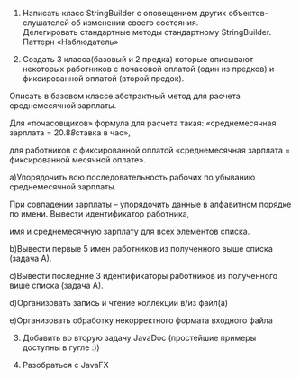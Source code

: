 1) Написать класс StringBuilder с оповещением других объектов-слушателей об изменении своего состояния.  
Делегировать стандартные методы стандартному StringBuilder. Паттерн «Наблюдатель»    
  
  
2) Создать 3 класса(базовый и 2 предка) которые описывают некоторых работников с почасовой оплатой (один из предков) и фиксированной оплатой (второй предок).
  
  Описать в базовом классе абстрактный метод для расчета среднемесячной зарплаты.
  
  Для «почасовщиков» формула для расчета такая: «среднемесячная зарплата = 20.8*8*ставка в час»,
  
  для работников с фиксированной оплатой «среднемесячная зарплата = фиксированной месячной оплате».
  
  a)Упорядочить всю последовательность рабочих по убыванию среднемесячной зарплаты.
  
  При совпадении зарплаты – упорядочить данные в алфавитном порядке по имени. Вывести идентификатор работника,
  
  имя и среднемесячную зарплату для всех элементов списка.
  
  b)Вывести первые 5 имен работников из полученного выше списка (задача А).
  
  c)Вывести последние 3 идентификаторы работников из полученного више списка (задача А).
  
  d)Организовать запись и чтение коллекции в/из файл(а)
  
  e)Организовать обработку некорректного формата входного файла
  
  3) Добавить во вторую задачу JavaDoc (простейшие примеры доступны в гугле :))
  
  4) Разобраться с JavaFX
